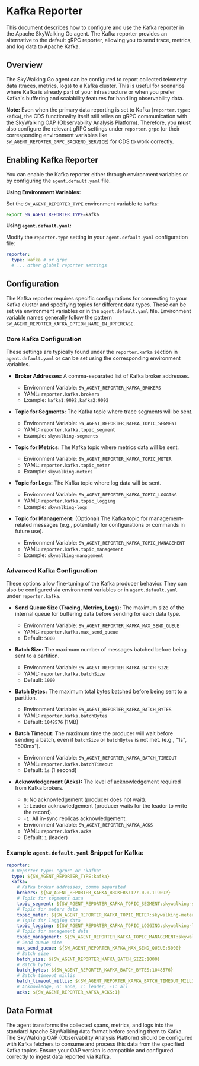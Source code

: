 # Kafka Reporter

This document describes how to configure and use the Kafka reporter in the Apache SkyWalking Go agent. The Kafka reporter provides an alternative to the default gRPC reporter, allowing you to send trace, metrics, and log data to Apache Kafka.

## Overview

The SkyWalking Go agent can be configured to report collected telemetry data (traces, metrics, logs) to a Kafka cluster. This is useful for scenarios where Kafka is already part of your infrastructure or when you prefer Kafka's buffering and scalability features for handling observability data.

**Note:** Even when the primary data reporting is set to Kafka (`reporter.type: kafka`), the CDS functionality itself still relies on gRPC communication with the SkyWalking OAP (Observability Analysis Platform). Therefore, you **must** also configure the relevant gRPC settings under `reporter.grpc` (or their corresponding environment variables like `SW_AGENT_REPORTER_GRPC_BACKEND_SERVICE`) for CDS to work correctly.


## Enabling Kafka Reporter

You can enable the Kafka reporter either through environment variables or by configuring the `agent.default.yaml` file.

**Using Environment Variables:**

Set the `SW_AGENT_REPORTER_TYPE` environment variable to `kafka`:
```bash
export SW_AGENT_REPORTER_TYPE=kafka
```

**Using `agent.default.yaml`:**

Modify the `reporter.type` setting in your `agent.default.yaml` configuration file:
```yaml
reporter:
  type: kafka # or grpc
  # ... other global reporter settings
```

## Configuration

The Kafka reporter requires specific configurations for connecting to your Kafka cluster and specifying topics for different data types. These can be set via environment variables or in the `agent.default.yaml` file. Environment variable names generally follow the pattern `SW_AGENT_REPORTER_KAFKA_OPTION_NAME_IN_UPPERCASE`.

### Core Kafka Configuration

These settings are typically found under the `reporter.kafka` section in `agent.default.yaml` or can be set using the corresponding environment variables.

*   **Broker Addresses:**
    A comma-separated list of Kafka broker addresses.
    *   Environment Variable: `SW_AGENT_REPORTER_KAFKA_BROKERS`
    *   YAML: `reporter.kafka.brokers`
    *   Example: `kafka1:9092,kafka2:9092`


*   **Topic for Segments:**
    The Kafka topic where trace segments will be sent.
    *   Environment Variable: `SW_AGENT_REPORTER_KAFKA_TOPIC_SEGMENT`
    *   YAML: `reporter.kafka.topic_segment`
    *   Example: `skywalking-segments`


*   **Topic for Metrics:**
    The Kafka topic where metrics data will be sent.
    *   Environment Variable: `SW_AGENT_REPORTER_KAFKA_TOPIC_METER`
    *   YAML: `reporter.kafka.topic_meter`
    *   Example: `skywalking-meters`


*   **Topic for Logs:**
    The Kafka topic where log data will be sent.
    *   Environment Variable: `SW_AGENT_REPORTER_KAFKA_TOPIC_LOGGING`
    *   YAML: `reporter.kafka.topic_logging`
    *   Example: `skywalking-logs`


*   **Topic for Management:** (Optional)
    The Kafka topic for management-related messages (e.g., potentially for configurations or commands in future use).
    *   Environment Variable: `SW_AGENT_REPORTER_KAFKA_TOPIC_MANAGEMENT`
    *   YAML: `reporter.kafka.topic_management`
    *   Example: `skywalking-management`


### Advanced Kafka Configuration

These options allow fine-tuning of the Kafka producer behavior. They can also be configured via environment variables or in `agent.default.yaml` under `reporter.kafka`.

*   **Send Queue Size (Tracing, Metrics, Logs):**
    The maximum size of the internal queue for buffering data before sending for each data type.
    *   Environment Variable: `SW_AGENT_REPORTER_KAFKA_MAX_SEND_QUEUE`  
    *   YAML: `reporter.kafka.max_send_queue`
    *   Default: `5000`


*   **Batch Size:**
    The maximum number of messages batched before being sent to a partition.
    *   Environment Variable: `SW_AGENT_REPORTER_KAFKA_BATCH_SIZE`
    *   YAML: `reporter.kafka.batchSize`
    *   Default: `1000`


*   **Batch Bytes:**
    The maximum total bytes batched before being sent to a partition.
    *   Environment Variable: `SW_AGENT_REPORTER_KAFKA_BATCH_BYTES`
    *   YAML: `reporter.kafka.batchBytes`
    *   Default: `1048576` (1MB)


*   **Batch Timeout:**
    The maximum time the producer will wait before sending a batch, even if `batchSize` or `batchBytes` is not met. (e.g., "1s", "500ms").
    *   Environment Variable: `SW_AGENT_REPORTER_KAFKA_BATCH_TIMEOUT`
    *   YAML: `reporter.kafka.batchTimeout`
    *   Default: `1s` (1 second)


*   **Acknowledgement (Acks):**
    The level of acknowledgement required from Kafka brokers.
    *   `0`: No acknowledgement (producer does not wait).
    *   `1`: Leader acknowledgement (producer waits for the leader to write the record).
    *   `-1`: All in-sync replicas acknowledgement.
    *   Environment Variable: `SW_AGENT_REPORTER_KAFKA_ACKS`
    *   YAML: `reporter.kafka.acks`
    *   Default: `1` (leader)


### Example `agent.default.yaml` Snippet for Kafka:

```yaml
reporter:
  # Reporter type: "grpc" or "kafka"
  type: ${SW_AGENT_REPORTER_TYPE:kafka}
  kafka:
    # Kafka broker addresses, comma separated
    brokers: ${SW_AGENT_REPORTER_KAFKA_BROKERS:127.0.0.1:9092}
    # Topic for segments data
    topic_segment: ${SW_AGENT_REPORTER_KAFKA_TOPIC_SEGMENT:skywalking-segments}
    # Topic for meters data
    topic_meter: ${SW_AGENT_REPORTER_KAFKA_TOPIC_METER:skywalking-meters}
    # Topic for logging data
    topic_logging: ${SW_AGENT_REPORTER_KAFKA_TOPIC_LOGGING:skywalking-logs}
    # Topic for management data
    topic_management: ${SW_AGENT_REPORTER_KAFKA_TOPIC_MANAGEMENT:skywalking-managements}
    # Send queue size
    max_send_queue: ${SW_AGENT_REPORTER_KAFKA_MAX_SEND_QUEUE:5000}
    # Batch size
    batch_size: ${SW_AGENT_REPORTER_KAFKA_BATCH_SIZE:1000}
    # Batch bytes
    batch_bytes: ${SW_AGENT_REPORTER_KAFKA_BATCH_BYTES:1048576}
    # Batch timeout millis
    batch_timeout_millis: ${SW_AGENT_REPORTER_KAFKA_BATCH_TIMEOUT_MILLIS:1000}
    # Acknowledge, 0: none, 1: leader, -1: all
    acks: ${SW_AGENT_REPORTER_KAFKA_ACKS:1}
```

## Data Format

The agent transforms the collected spans, metrics, and logs into the standard Apache SkyWalking data format before sending them to Kafka. The SkyWalking OAP (Observability Analysis Platform) should be configured with Kafka fetchers to consume and process this data from the specified Kafka topics. Ensure your OAP version is compatible and configured correctly to ingest data reported via Kafka.